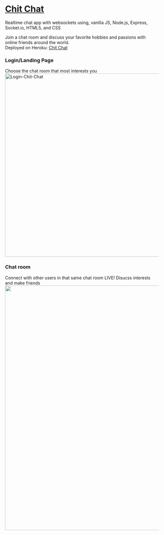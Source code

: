 # [Chit Chat](https://chit-chat-online.herokuapp.com/)

Realtime chat app with websockets using, vanilla JS, Node.js, Express, Socket.io, HTML5, and CSS

Join a chat room and discuss your favorite hobbies and passions with online friends around the world. 
<br/>Deployed on Heroku: [Chit Chat](https://chit-chat-online.herokuapp.com/)

### Login/Landing Page
Choose the chat room that most interests you<br/>
<img src="https://i.ibb.co/G50PZHy/Login-Chit-Chat.jpg" alt="Login-Chit-Chat" border="0" width="600px">

### Chat room
Connect with other users in that same chat room LIVE! Disucss interests and make friends<br/>
<img src="https://cdn1.bbcode0.com/uploads/2020/10/5/64910afe8e6ac50bf66bc9c8a2cb705a-full.jpg" border="0"  width="800px"/>

